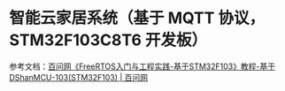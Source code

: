 # 智能云家居系统（基于 MQTT 协议，STM32F103C8T6 开发板）

参考文档：[百问网《FreeRTOS入门与工程实践-基于STM32F103》教程-基于DShanMCU-103(STM32F103) | 百问网](https://rtos.100ask.net/zh/FreeRTOS/DShanMCU-F103/)
